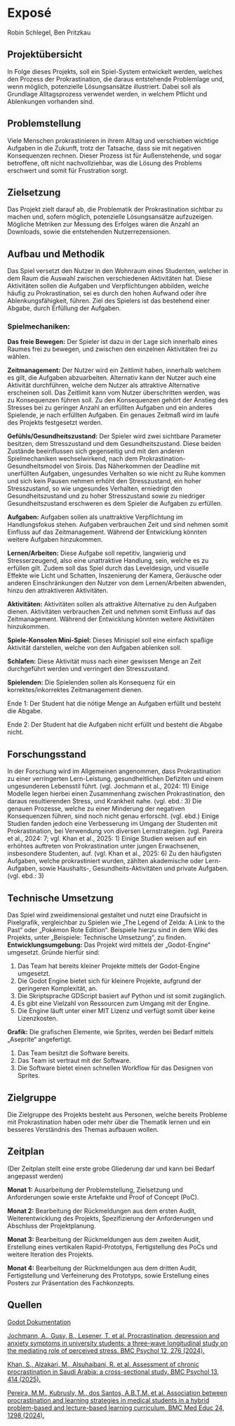 # Exposé
Robin Schlegel, Ben Pritzkau

## Projektübersicht
In Folge dieses Projekts, soll ein Spiel-System entwickelt werden, welches den Prozess der Prokrastination, die daraus entstehende Problemlage und, wenn möglich, potenzielle Lösungsansätze illustriert. Dabei soll als Grundlage Alltagsprozess verwendet werden, in welchem Pflicht und Ablenkungen vorhanden sind.

## Problemstellung
Viele Menschen prokrastinieren in ihrem Alltag und verschieben wichtige Aufgaben in die Zukunft, trotz der Tatsache, dass sie mit negativen Konsequenzen rechnen. Dieser Prozess ist für Außenstehende, und sogar betroffene, oft nicht nachvollziehbar, was die Lösung des Problems erschwert und somit für Frustration sorgt.

## Zielsetzung
Das Projekt zielt darauf ab, die Problematik der Prokrastination sichtbar zu machen und, sofern möglich, potenzielle Lösungsansätze aufzuzeigen. Mögliche Metriken zur Messung des Erfolges wären die Anzahl an Downloads, sowie die entstehenden Nutzerrezensionen.

## Aufbau und Methodik
Das Spiel versetzt den Nutzer in den Wohnraum eines Studenten, welcher in dem Raum die Auswahl zwischen verschiedenen Aktivitäten hat. Diese Aktivitäten sollen die Aufgaben und Verpflichtungen abbilden, welche häufig zu Prokrastination, sei es durch den hohen Aufwand oder ihre Ablenkungsfähigkeit, führen.
Ziel des Spielers ist das bestehend einer Abgabe, durch Erfüllung der Aufgaben.

### Spielmechaniken:
**Das freie Bewegen:**
Der Spieler ist dazu in der Lage sich innerhalb eines Raumes frei zu bewegen, und zwischen den einzelnen Aktivitäten frei zu wählen.

**Zeitmanagement:**
Der Nutzer wird ein Zeitlimit haben, innerhalb welchem es gilt, die Aufgaben abzuarbeiten. Alternativ kann der Nutzer auch eine Aktivität durchführen, welche dem Nutzer als attraktive Alternative erscheinen soll. Das Zeitlimit kann vom Nutzer überschritten werden, was zu Konsequenzen führen soll. Zu den Konsequenzen gehört der Anstieg des Stresses bei zu geringer Anzahl an erfüllten Aufgaben und ein anderes Spielende, je nach erfüllten Aufgaben.
Ein genaues Zeitmaß wird im laufe des Projekts festgesetzt werden.

**Gefühls/Gesundheitszustand:**
Der Spieler wird zwei sichtbare Parameter besitzen, dem Stresszustand und dem Gesundheitszustand. Diese beiden Zustände beeinflussen sich gegenseitig und mit den anderen Spielmechaniken wechselwirkend, nach dem Prokrastination-Gesundheitsmodel von Sirois. Das Näherkommen der Deadline mit unerfüllten Aufgaben, ungesundes Verhalten so wie nicht zu Ruhe kommen und sich kein Pausen nehmen erhöht den Stresszustand, ein hoher Stresszustand, so wie ungesundes Verhalten, erniedrigt den Gesundheitszustand und zu hoher Stresszustand sowie zu niedriger Gesundheitszustand erschweren es dem Spieler die Aufgaben zu erfüllen.

**Aufgaben:**
Aufgaben sollen als unattraktive Verpflichtung im Handlungsfokus stehen. Aufgaben verbrauchen Zeit und sind nehmen somit Einfluss auf das Zeitmanagement.
Während der Entwicklung könnten weitere Aufgaben hinzukommen.

  **Lernen/Arbeiten:**
  Diese Aufgabe soll repetitiv, langwierig und Stresserzeugend, also eine unattraktive Handlung, sein, welche es zu erfüllen gilt.
  Zudem soll das Spiel durch das Leveldesign, und visuelle Effekte wie Licht und Schatten, Inszenierung der Kamera, Geräusche oder anderen Einschränkungen den Nutzer von dem Lernen/Arbeiten abwenden, hinzu den attraktiveren Aktivitäten.

**Aktivitäten:**
Aktivitäten sollen als attraktive Alternative zu den Aufgaben dienen. Aktivitäten verbrauchen Zeit und nehmen somit Einfluss auf das Zeitmanagement.
Während der Entwicklung könnten weitere Aktivitäten hinzukommen.

  **Spiele-Konsolen Mini-Spiel:**
  Dieses Minispiel soll eine einfach spaßige Aktivität darstellen, welche von den Aufgaben ablenken soll.
  
  **Schlafen:**
  Diese Aktivität muss nach einer gewissen Menge an Zeit durchgeführt werden und verringert den Stresszustand.

**Spielenden:**
Die Spielenden sollen als Konsequenz für ein korrektes/inkorrektes Zeitmanagement dienen.

  Ende 1:
  Der Student hat die nötige Menge an Aufgaben erfüllt und besteht die Abgabe.

  Ende 2:
  Der Student hat die Aufgaben nicht erfüllt und besteht die Abgabe nicht.
## Forschungsstand
In der Forschung wird im Allgemeinen angenommen, dass Prokrastination zu einer verringerten Lern-Leistung, gesundheitlichen Defiziten und einem ungesunderen Lebensstil führt. (vgl. Jochmann et al., 2024: 11) 
Einige Modelle legen hierbei einen Zusammenhang zwischen Prokrastination, den daraus resultierenden Stress, und Krankheit nahe. (vgl. ebd.: 3)
Die genauen Prozesse, welche zu einer Minderung der negativen Konsequenzen führen, sind noch nicht genau erforscht. (vgl. ebd.) Einige Studien fanden jedoch eine Verbesserung im Umgang der Studenten mit Prokrastination, bei Verwendung von diversen Lernstrategien. (vgl. Pareira et al., 2024: 7; vgl. Khan et al., 2025: 1)
Einige Studien weisen auf ein erhöhtes auftreten von Prokrastination unter jungen Erwachsenen, insbesondere Studenten, auf. (vgl. Khan et al., 2025: 6)
Zu den häufigsten Aufgaben, welche prokrastiniert wurden, zählten akademische oder Lern-Aufgaben, sowie Haushalts-, Gesundheits-Aktivitäten und private Aufgaben. (vgl. ebd.: 3)

## Technische Umsetzung
Das Spiel wird zweidimensional gestaltet und nutzt eine Draufsicht in Pixelgrafik, vergleichbar zu Spielen wie „The Legend of Zelda: A Link to the Past“ oder „Pokémon Rote Edition“. Beispiele hierzu sind in dem Wiki des Projekts, unter „Beispiele: Technische Umsetzung“, zu finden.
**Entwicklungsumgebung:**
Das Projekt wird mittels der „Godot-Engine“ umgesetzt. Gründe hierfür sind:
1.	Das Team hat bereits kleiner Projekte mittels der Godot-Engine umgesetzt.
2.	Die Godot Engine bietet sich für kleinere Projekte, aufgrund der geringeren Komplexität, an.
3.	Die Skriptsprache GDScript basiert auf Python und ist somit zugänglich.
4.	Es gibt eine Vielzahl von Ressourcen zum Umgang mit der Engine.
5.	Die Engine läuft unter einer MIT Lizenz und verfügt somit über keine Lizenzkosten.

**Grafik:**
Die grafischen Elemente, wie Sprites, werden bei Bedarf mittels „Aseprite“ angefertigt.
1.	Das Team besitzt die Software bereits.
2.	Das Team ist vertraut mit der Software.
3.	Die Software bietet einen schnellen Workflow für das Designen von Sprites.

## Zielgruppe
Die Zielgruppe des Projekts besteht aus Personen, welche bereits Probleme mit Prokrastination haben oder mehr über die Thematik lernen und ein besseres Verständnis des Themas aufbauen wollen.
## Zeitplan
(Der Zeitplan stellt eine erste grobe Gliederung dar und kann bei Bedarf angepasst werden)

**Monat 1:**
Ausarbeitung der Problemstellung, Zielsetzung und Anforderungen sowie erste Artefakte und Proof of Concept (PoC).

**Monat 2:**
Bearbeitung der Rückmeldungen aus dem ersten Audit, Weiterentwicklung des Projekts, Spezifizierung der Anforderungen und Abschluss der Projektplanung.

**Monat 3:**
Bearbeitung der Rückmeldungen aus dem zweiten Audit, Erstellung eines vertikalen Rapid-Prototyps, Fertigstellung des PoCs und weitere Iteration des Projekts.

**Monat 4:**
Bearbeitung der Rückmeldungen aus dem dritten Audit, Fertigstellung und Verfeinerung des Prototyps, sowie Erstellung eines Posters zur Präsentation des Fachkonzepts.

## Quellen
[Godot Dokumentation](https://docs.godotengine.org/de/4.x/)

[Jochmann, A., Gusy, B., Lesener, T. et al. Procrastination, depression and anxiety symptoms in university students: a three-wave longitudinal study on the mediating role of perceived stress. BMC Psychol 12, 276 (2024).](https://doi.org/10.1186/s40359-024-01761-2) 

[Khan, S., Alzakari, M., Alsuhaibani, R. et al. Assessment of chronic procrastination in Saudi Arabia: a cross-sectional study. BMC Psychol 13, 414 (2025). ](https://doi.org/10.1186/s40359-025-02764-3)

[Pereira, M.M., Kubrusly, M., dos Santos, A.B.T.M. et al. Association between procrastination and learning strategies in medical students in a hybrid problem-based and lecture-based learning curriculum. BMC Med Educ 24, 1298 (2024). ](https://doi.org/10.1186/s12909-024-06306-0)
